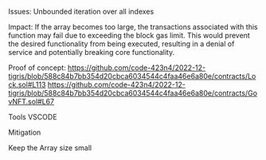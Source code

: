 
Issues: Unbounded iteration over all indexes

Impact: If the array becomes too large, the transactions associated with this function may fail due to exceeding the block gas limit. This would prevent the desired functionality from being executed, resulting in a denial of service and potentially breaking core functionality.

Proof of concept: 
https://github.com/code-423n4/2022-12-tigris/blob/588c84b7bb354d20cbca6034544c4faa46e6a80e/contracts/Lock.sol#L113
https://github.com/code-423n4/2022-12-tigris/blob/588c84b7bb354d20cbca6034544c4faa46e6a80e/contracts/GovNFT.sol#L67


Tools
VSCODE

Mitigation

Keep the Array size small
